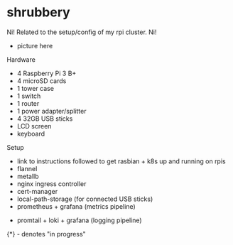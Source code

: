 # shrubbery
Ni! Related to the setup/config of my rpi cluster.  Ni!

- picture here
  
Hardware
 - 4 Raspberry Pi 3 B+
 - 4 microSD cards
 - 1 tower case
 - 1 switch
 - 1 router
 - 1 power adapter/splitter
 - 4 32GB USB sticks
 - LCD screen
 - keyboard

Setup
- link to instructions followed to get rasbian + k8s up and running on rpis
- flannel
- metallb
- nginx ingress controller
- cert-manager
- local-path-storage (for connected USB sticks)
- prometheus + grafana (metrics pipeline)
* promtail + loki + grafana (logging pipeline)

{*} - denotes "in progress"

